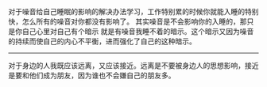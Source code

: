 对于噪音给自己睡眠的影响的解决办法学习，工作特别累的时候你就能入睡的特别快，怎么所有的噪音对你都没有影响了。 其实噪音是不会影响你的入睡的，那只是你自己心里对自己有个暗示 就是有噪音我睡不着的暗示。这个暗示又因为噪音的持续而使自己的内心不平衡，进而强化了自己的这种暗示。
___
对于身边的人我既应该远离，又应该接近。远离是不要被身边人的思想影响，接近是要和他们成为朋友，因为谁也不会嫌自己的朋友多。